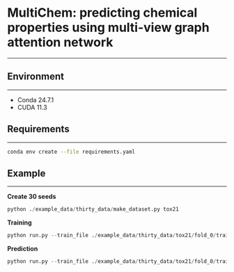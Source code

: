 <!-- #region -->
# MultiChem: predicting chemical properties using multi-view graph attention network
-- -- --

## Environment
- - -
- Conda 24.7.1 
- CUDA 11.3

## Requirements
- - -
```bash
conda env create --file requirements.yaml 
```

## Example
- - -
**Create 30 seeds**
```python
python ./example_data/thirty_data/make_dataset.py tox21
```

**Training**
```python
python run.py --train_file ./example_data/thirty_data/tox21/fold_0/train.csv --val_file ./example_data/thirty_data/tox21/fold_0/valid.csv --test_file ./example_data/thirty_data/tox21/fold_0/test.csv --log_dir ./Log_thirty/tox21/fold_0 --batch_size 256 --label_size 12 --gpus 0 --learning --task_type 0
```

**Prediction**
```python
python run.py --train_file ./example_data/thirty_data/tox21/fold_0/train.csv --val_file ./example_data/thirty_data/tox21/fold_0/valid.csv --test_file ./example_data/thirty_data/tox21/fold_0/test.csv --log_dir ./Log_thirty/tox21/fold_0 --batch_size 256 --label_size 12 --gpus 0 --predict --task_type 0
```

<!-- #endregion -->
